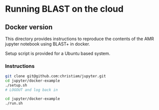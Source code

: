 # Running BLAST on the cloud 
## Docker version


This directory provides instructions to reproduce the contents of the AMR jupyter
notebook using BLAST+ in docker. 

Setup script is provided for a Ubuntu based system.


### Instructions

  ```bash
  git clone git@github.com:christiam/jupyter.git
  cd jupyter/docker-example
  ./setup.sh
  # LOGOUT and log back in

  cd jupyter/docker-example
  ./run.sh
  ```
